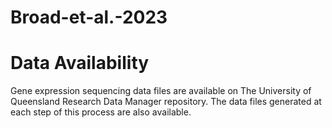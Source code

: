 # Broad-et-al.-2023

# Data Availability
Gene expression sequencing data files are available on The University of Queensland Research Data Manager repository. The data files generated at each step of this process are also available.

